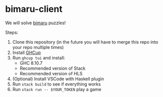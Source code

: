 # bimaru-client

We will solve [bimaru](https://en.wikipedia.org/wiki/Battleship_(puzzle)) puzzles!

Steps:
1. Clone this repository (in the future you will have to merge this repo into your repo multiple times)
2. Install [GHCup](https://www.haskell.org/ghcup/)
3. Run `ghcup tui` and install:
    - GHC 8.10.7
    - Recommended version of Stack
    - Recommended version of HLS
4. (Optional) Install VSCode with Haskell plugin
5. Run `stack build` to see if everything works
6. Run `stack run -- $YOUR_TOKEN` play a game